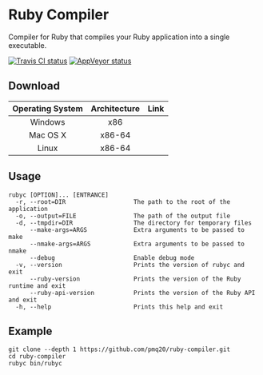 # Ruby Compiler

Compiler for Ruby that compiles your Ruby application into a single executable.

[![Travis CI status](https://travis-ci.org/pmq20/ruby-compiler.svg?branch=master)](https://travis-ci.org/pmq20/ruby-compiler)
[![AppVeyor status](https://ci.appveyor.com/api/projects/status/93i36eliiy6v3686/branch/master?svg=true)](https://ci.appveyor.com/project/pmq20/ruby-compiler/branch/master)

## Download

| Operating System | Architecture | Link                                                               |
|:----------------:|:------------:|--------------------------------------------------------------------|
|      Windows     |      x86     |       |
|     Mac OS X     |     x86-64   |       |
|       Linux      |     x86-64   |       |

## Usage

    rubyc [OPTION]... [ENTRANCE]
      -r, --root=DIR                   The path to the root of the application
      -o, --output=FILE                The path of the output file
      -d, --tmpdir=DIR                 The directory for temporary files
          --make-args=ARGS             Extra arguments to be passed to make
          --nmake-args=ARGS            Extra arguments to be passed to nmake
          --debug                      Enable debug mode
      -v, --version                    Prints the version of rubyc and exit
          --ruby-version               Prints the version of the Ruby runtime and exit
          --ruby-api-version           Prints the version of the Ruby API and exit
      -h, --help                       Prints this help and exit

## Example

    git clone --depth 1 https://github.com/pmq20/ruby-compiler.git
    cd ruby-compiler
    rubyc bin/rubyc
